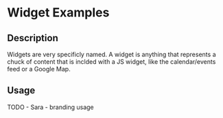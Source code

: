 # Widget Examples

## Description
Widgets are very specificly named. A widget is anything that represents a chuck of content that is inclded with a JS widget, like the calendar/events feed or a Google Map.

## Usage
TODO - Sara - branding usage
